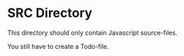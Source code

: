 # SRC Directory

This directory should only contain Javascript source-files.

You still have to create a Todo-file.

